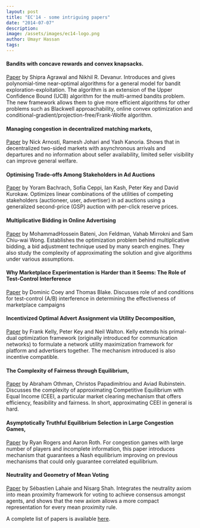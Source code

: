 ```yaml
---
layout: post
title: "EC'14 - some intriguing papers"
date: "2014-07-07"
description:
image: /assets/images/ec14-logo.png 
author: Umayr Hassan
tags:
---
```


#### Bandits with concave rewards and convex knapsacks.
[Paper](http://arxiv.org/pdf/1402.5758v1.pdf) by Shipra Agrawal and Nikhil R. Devanur.
Introduces and gives polynomial-time near-optimal algorithms for a general model for bandit exploration-exploitation. 
The algorithm is an extension of the Upper Confidence Bound (UCB) algorithm for the multi-armed bandits problem. The new 
framework allows them to give more efficient algorithms for other problems such as Blackwell approachability, online 
convex optimization and conditional-gradient/projection-free/Frank-Wolfe algorithm.

#### Managing congestion in decentralized matching markets,
[Paper](http://papers.ssrn.com/sol3/papers.cfm?abstract_id=2427960) by Nick Arnosti, Ramesh Johari and Yash Kanoria.
Shows that in decentralized two-sided markets with asynchronous arrivals and departures and no information about seller 
availability, limited seller visibility can improve general welfare.

#### Optimising Trade-offs Among Stakeholders in Ad Auctions
[Paper](http://arxiv.org/pdf/1404.5127v1.pdf) by Yoram Bachrach, Sofia Ceppi, Ian Kash, Peter Key and David Kurokaw.
Optimizes linear combinations of the utilities of competing stakeholders (auctioneer, user, advertiser) in ad auctions 
using a generalized second-price (GSP) auction with per-click reserve prices.

#### Multiplicative Bidding in Online Advertising
[Paper](http://arxiv.org/pdf/1404.6727v1.pdf) by MohammadHossein Bateni, Jon Feldman, Vahab Mirrokni and Sam Chiu-wai Wong.
Establishes the optimization problem behind multiplicative bidding, a bid adjustment technique used by many search engines. 
They also study the complexity of approximating the solution and give algorithms under various assumptions.

#### Why Marketplace Experimentation is Harder than it Seems: The Role of Test-Control Interference
[Paper](http://www.scu.edu/business/economics/upload/YellowPad-TomBlake.pdf) by Dominic Coey and Thomas Blake.
Discusses role of and conditions for test-control (A/B) interference in determining the effectiveness of marketplace campaigns

#### Incentivized Optimal Advert Assignment via Utility Decomposition,
[Paper](http://arxiv.org/pdf/1404.2750v2.pdf) by Frank Kelly, Peter Key and Neil Walton.
Kelly extends his primal-dual optimization framework (originally introduced for communication networks) to formulate a 
network utility maximization framework for platform and advertisers together. The mechanism introduced is also incentive 
compatible.

#### The Complexity of Fairness through Equilibrium,
[Paper](http://arxiv.org/pdf/1312.6249v2.pdf) by Abraham Othman, Christos Papadimitriou and Aviad Rubinstein.
Discusses the complexity of approximating Competitive Equilibrium with Equal Income (CEEI, a particular market clearing 
mechanism that offers efficiency, feasibility and fairness. In short, approximating CEEI in general is hard.

#### Asymptotically Truthful Equilibrium Selection in Large Congestion Games,
[Paper](http://arxiv.org/pdf/1311.2625v1.pdf) by Ryan Rogers and Aaron Roth.
For congestion games with large number of players and incomplete information, this paper introduces mechanism that 
guarantees a Nash equilibrium improving on previous mechanisms that could only guarantee correlated equilibrium.

#### Neutrality and Geometry of Mean Voting
[Paper](http://www.cs.cmu.edu/~nkshah/papers/euclidean_voting.ec14.pdf) by Sébastien Lahaie and Nisarg Shah.
Integrates the neutrality axiom into mean proximity framework for voting to achieve consensus amongst agents, 
and shows that the new axiom allows a more compact representation for every mean proximity rule.

A complete list of papers is available [here](http://www.sigecom.org/ec14/accepted_papers.html).
